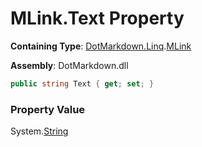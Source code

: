 # MLink\.Text Property

**Containing Type**: [DotMarkdown.Linq](../../README.md)\.[MLink](../README.md)

**Assembly**: DotMarkdown\.dll

```csharp
public string Text { get; set; }
```

### Property Value

System\.[String](https://docs.microsoft.com/en-us/dotnet/api/system.string)

